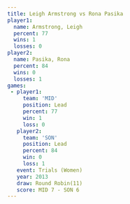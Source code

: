 ```yaml
---
title: Leigh Armstrong vs Rona Pasika
player1:                
  name: Armstrong, Leigh
  percent: 77           
  wins: 1               
  losses: 0             
player2:                
  name: Pasika, Rona    
  percent: 84           
  wins: 0               
  losses: 1             
games:
 - player1:        
     team: 'MID'   
     position: Lead
     percent: 77   
     win: 1        
     loss: 0       
   player2:        
     team: 'SON'   
     position: Lead
     percent: 84   
     win: 0        
     loss: 1       
   event: Trials (Women)
   year: 2013           
   draw: Round Robin(11)
   score: MID 7 - SON 6 
---
```

